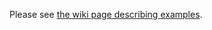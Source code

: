 Please see [the wiki page describing examples](https://github.com/JulianKemmerer/PipelineC/wiki/Examples).
